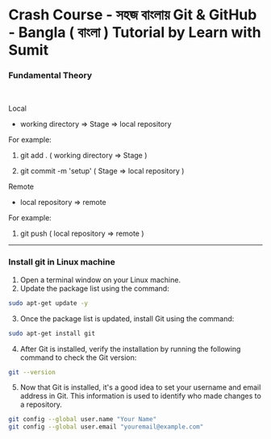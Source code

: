 # Crash Course - সহজ বাংলায় Git & GitHub - Bangla ( বাংলা ) Tutorial by Learn with Sumit

### Fundamental Theory

<br>

Local

- working directory => Stage => local repository

For example: <br>

1. git add . ( working directory => Stage )

2. git commit -m 'setup' ( Stage => local repository )

Remote

- local repository => remote

For example: <br>

1. git push ( local repository => remote )

---

### Install git in Linux machine

1. Open a terminal window on your Linux machine.
2. Update the package list using the command:

```bash
sudo apt-get update -y
```

3. Once the package list is updated, install Git using the command:

```bash
sudo apt-get install git
```

4. After Git is installed, verify the installation by running the following command to check the Git version:

```bash
git --version
```

5. Now that Git is installed, it's a good idea to set your username and email address in Git. This information is used to identify who made changes to a repository.

```bash
git config --global user.name "Your Name"
git config --global user.email "youremail@example.com"
```
